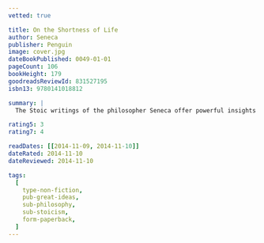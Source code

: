 ```yaml
---
vetted: true

title: On the Shortness of Life
author: Seneca
publisher: Penguin
image: cover.jpg
dateBookPublished: 0049-01-01
pageCount: 106
bookHeight: 179
goodreadsReviewId: 831527195
isbn13: 9780141018812

summary: |
  The Stoic writings of the philosopher Seneca offer powerful insights into the art of living, the importance of reason and morality, and continue to provide profound guidance to many through their eloquence, lucidity and timeless wisdom.

rating5: 3
rating7: 4

readDates: [[2014-11-09, 2014-11-10]]
dateRated: 2014-11-10
dateReviewed: 2014-11-10

tags:
  [
    type-non-fiction,
    pub-great-ideas,
    sub-philosophy,
    sub-stoicism,
    form-paperback,
  ]
---
```


